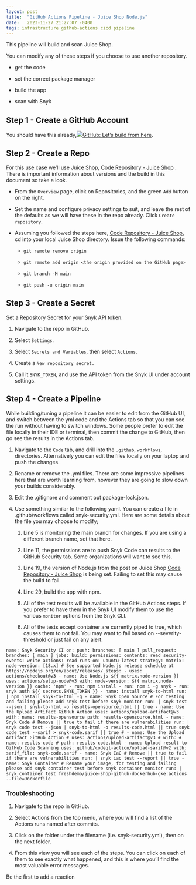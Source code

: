 ```yaml
---
layout: post
title:  "GitHub Actions Pipeline - Juice Shop Node.js"
date:   2023-11-27 21:27:07 -0400
tags: infrastructure github-actions cicd pipeline
---
```

This pipeline will build and scan Juice Shop.

You can modify any of these steps if you choose to use another repository.

-   get the code
    
-   set the correct package manager
    
-   build the app
    
-   scan with Snyk
    

## Step 1 - Create a GitHub Account

You should have this already,[![](GitHub%20Actions%20-%20Juice%20Shop%20Node.js%20-%20Stephen%20Perciballi%20-%20Confluence/fluidicon.png)GitHub: Let’s build from here](https://www.github.com/).

## Step 2 - Create a Repo

For this use case we’ll use Juice Shop, [Code Repository - Juice Shop](https://snyksec.atlassian.net/wiki/spaces/~629db3cb76c0360069f263e7/blog/2023/11/16/1749254232) . There is important information about versions and the build in this document so take a look.

-   From the `Overview` page, click on Repositories, and the green `Add` button on the right.
    
-   Set the name and configure privacy settings to suit, and leave the rest of the defaults as we will have these in the repo already. Click `Create repository`.
    
-   Assuming you followed the steps here, [Code Repository - Juice Shop](https://snyksec.atlassian.net/wiki/spaces/~629db3cb76c0360069f263e7/blog/2023/11/16/1749254232), cd into your local Juice Shop directory. Issue the following commands:
    
    -   `git remote remove origin`
        
    -   `git remote add origin <the origin provided on the GitHub page>`
        
    -   `git branch -M main`
        
    -   `git push -u origin main`
        

## Step 3 - Create a Secret

Set a Repository Secret for your Snyk API token.

1.  Navigate to the repo in GitHub.
    
2.  Select `Settings`.
    
3.  Select `Secrets and Variables`, then select `Actions`.
    
4.  Create a `New repository secret.`
    
5.  Call it `SNYK_TOKEN`, and use the API token from the Snyk UI under account settings.
    

## Step 4 - Create a Pipeline

While building/tuning a pipeline it can be easier to edit from the GitHub UI, and switch between the yml code and the Actions tab so that you can see the run without having to switch windows. Some people prefer to edit the file locally in their IDE or terminal, then commit the change to GitHub, then go see the results in the Actions tab.

1.  Navigate to the `Code` tab, and drill into the `.github`, `workflows`, directories. Alternatively you can edit the files locally on your laptop and push the changes.
    
2.  Rename or remove the .yml files. There are some impressive pipelines here that are worth learning from, however they are going to slow down your builds considerably.
    
3.  Edit the .gitignore and comment out package-lock.json.
    
4.  Use something similar to the following yaml. You can create a file in .github/workflows called snyk-security.yml. Here are some details about the file you may choose to modify;
    
    1.  Line 5 is monitoring the main branch for changes. If you are using a different branch name, set that here.
        
    2.  Line 11, the permissions are to push Snyk Code can results to the GitHub Security tab. Some organizations will want to see this.
        
    3.  Line 19, the version of Node.js from the post on Juice Shop [Code Repository - Juice Shop](https://snyksec.atlassian.net/wiki/spaces/~629db3cb76c0360069f263e7/blog/2023/11/16/1749254232) is being set. Failing to set this may cause the build to fail.
        
    4.  Line 29, build the app with npm.
        
    5.  All of the test results will be available in the GitHub Actions steps. If you prefer to have them in the Snyk UI modify them to use the various `monitor` options from the Snyk CLI.
        
    6.  All of the tests except container are currently piped to true, which causes them to not fail. You may want to fail based on --severity-threshold or just fail on any alert.
        

`name: Snyk Security CI on: push: branches: [ main ] pull_request: branches: [ main ] jobs: build: permissions: contents: read security-events: write actions: read runs-on: ubuntu-latest strategy: matrix: node-version: [18.x] # See supported Node.js release schedule at https://nodejs.org/en/about/releases/ steps: - uses: actions/checkout@v3 - name: Use Node.js ${{ matrix.node-version }} uses: actions/setup-node@v3 with: node-version: ${{ matrix.node-version }} cache: 'npm' - run: npm install - run: npm i -g snyk - run: snyk auth ${{ secrets.SNYK_TOKEN }} - name: install snyk-to-html run: | npm install snyk-to-html -g - name: Snyk Open Source # For testing and failing please add snyk test before snyk monitor run: | snyk test --json | snyk-to-html -o results-opensource.html || true - name: Use the Upload Artifact GitHub Action uses: actions/upload-artifact@v3 with: name: results-opensource path: results-opensource.html - name: Snyk Code # Remove || true to fail if there are vulnerabilities run: | snyk code test --json | snyk-to-html -o results-code.html || true snyk code test --sarif > snyk-code.sarif || true # - name: Use the Upload Artifact GitHub Action # uses: actions/upload-artifact@v3 # with: # name: results-code # path: results-code.html - name: Upload result to GitHub Code Scanning uses: github/codeql-action/upload-sarif@v2 with: sarif_file: snyk-code.sarif - name: Snyk IaC # Remove || true to fail if there are vulnerabilities run: | snyk iac test --report || true - name: Snyk Container # Rename your image, for testing and failing please add snyk container test before snyk container monitor run: | snyk container test freshdemo/juice-shop-github-dockerhub-gke:actions --file=Dockerfile`

### Troubleshooting

1.  Navigate to the repo in GitHub.
    
2.  Select Actions from the top menu, where you will find a list of the Actions runs named after commits.
    
3.  Click on the folder under the filename (i.e. snyk-security.yml), then on the next folder.
    
4.  From this view you will see each of the steps. You can click on each of them to see exactly what happened, and this is where you’ll find the most valuable error messages.
    

Be the first to add a reaction